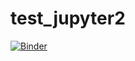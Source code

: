 # test_jupyter2
[![Binder](https://mybinder.org/badge_logo.svg)](https://mybinder.org/v2/gh/mzwierzak/test2_jupyter/HEAD)

